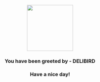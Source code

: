 <p align="center">
            <img src="https://raw.githubusercontent.com/PokeAPI/sprites/master/sprites/pokemon/225.png" width="150" height="150">
          </p>
          <h3 align="center">You have been greeted by - <b>DELIBIRD</b></h3>
          <h3 align="center">Have a nice day!</h3>
